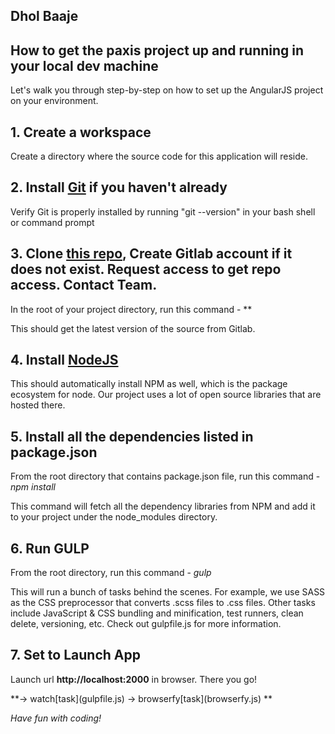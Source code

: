 ## Dhol Baaje
## How to get the paxis project up and running in your local dev machine
Let's walk you through step-by-step on how to set up the AngularJS project on your environment.

## 1. Create a workspace
Create a directory where the source code for this application will reside.

## 2. Install [Git](https://www.git-scm.com/) if you haven't already
Verify Git is properly installed by running "git --version" in your bash shell or command prompt

## 3. Clone [this repo](), Create Gitlab account if it does not exist. Request access to get repo access. Contact Team.
In the root of your project directory, run this command - **

This should get the latest version of the source from Gitlab.

## 4. Install [NodeJS](http://nodejs.org)
This should automatically install NPM as well, which is the package ecosystem for node. Our project uses a lot of open source libraries that are hosted there.

## 5. Install all the dependencies listed in package.json
From the root directory that contains package.json file, run this command - *npm install*

This command will fetch all the dependency libraries from NPM and add it to your project under the node_modules directory.

## 6. Run GULP
From the root directory, run this command - *gulp*

This will run a bunch of tasks behind the scenes. For example, we use SASS as the CSS preprocessor that converts .scss files to .css files. Other tasks include JavaScript & CSS bundling and minification,
test runners, clean delete, versioning, etc. Check out gulpfile.js for more information.

## 7. Set to Launch App
Launch url **http://localhost:2000** in browser. There you go!

**-> watch[task]\(gulpfile.js) -> browserfy[task]\(browserfy.js) **

*Have fun with coding!* 